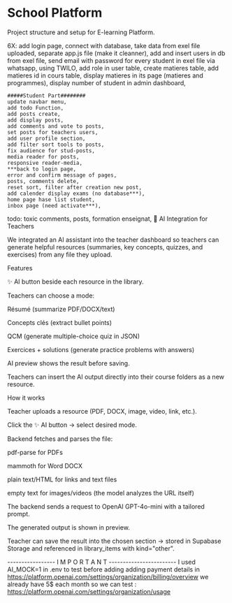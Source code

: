 # School Platform

Project structure and setup for E-learning Platform.

6X: add login page, 
    connect with database, 
    take data from exel file uploaded, 
    separate app.js file (make it cleanner), 
    add and insert users in db from exel file, 
    send email with password for every student in exel file via whatsapp, using TWILO,
    add role in user table,
    create matieres table,
    add matieres id in cours table,
    display matieres in its page (matieres and programmes),
    display number of student in admin dashboard,

    #####Student Part########
    update navbar menu,
    add todo Function,
    add posts create,
    add display posts,
    add comments and vote to posts,
    set posts for teachers users,
    add user profile section,
    add filter sort tools to posts,
    fix audience for stud-posts,
    media reader for posts,
    responsive reader-media,
    ***back to login page,
    error and confirm message of pages,
    posts, comments delete,
    reset sort, filter after creation new post,
    add calender display exams (no database***),
    home page hase list student,
    inbox page (need activate***),
    


todo: toxic comments, posts, formation enseignat,
🤖 AI Integration for Teachers

We integrated an AI assistant into the teacher dashboard so teachers can generate helpful resources (summaries, key concepts, quizzes, and exercises) from any file they upload.

Features

✨ AI button beside each resource in the library.

Teachers can choose a mode:

Résumé (summarize PDF/DOCX/text)

Concepts clés (extract bullet points)

QCM (generate multiple-choice quiz in JSON)

Exercices + solutions (generate practice problems with answers)

AI preview shows the result before saving.

Teachers can insert the AI output directly into their course folders as a new resource.

How it works

Teacher uploads a resource (PDF, DOCX, image, video, link, etc.).

Click the ✨ AI button → select desired mode.

Backend fetches and parses the file:

pdf-parse for PDFs

mammoth for Word DOCX

plain text/HTML for links and text files

empty text for images/videos (the model analyzes the URL itself)

The backend sends a request to OpenAI GPT-4o-mini with a tailored prompt.

The generated output is shown in preview.

Teacher can save the result into the chosen section → stored in Supabase Storage and referenced in library_items with kind="other".


----------------- I M P O R T A N T ------------------------
I used AI_MOCK=1 in .env to test before adding adding payment details in https://platform.openai.com/settings/organization/billing/overview
we already have 5$ each month so we can test : https://platform.openai.com/settings/organization/usage
